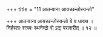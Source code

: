 +++
title = "11 आतन्वाना आयच्छन्तोस्यन्तो"

+++
आतन्वाना आयच्छन्तोस्यन्तो ये व धावथ ।  
निर्हस्ताः शत्रवः स्थनेन्द्रो वो ऽद्य पराशरीत् ॥ १२ ॥